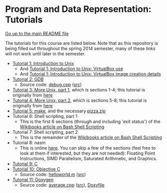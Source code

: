 Program and Data Representation: Tutorials
==========================================

[Go up to the main README file](../README.html)

The tutorials for this course are listed below. Note that as this repository is being filled out throughout the spring 2014 semester, many of these links will not work until later in the semester.

- [Tutorial 1: Introduction to Unix](01-intro-unix/index.html)
  - And [Tutorial 1: Introduction to Unix: VirtualBox use](01-intro-unix/virtual-box.html)
  - And [Tutorial 1: Introduction to Unix: VirtualBox image creation details](01-intro-unix/vb-image-details.html)
- [Tutorial 2: GDB](02-gdb/index.html)
  - Source code: [debug.cpp](02-gdb/debug.cpp.html) ([src](02-gdb/debug.cpp))
- [Tutorial 3: More Unix, part 1](03-04-more-unix/index.html), which is sections 1-4; this tutorial is originally from [here](http://www.ee.surrey.ac.uk/Teaching/Unix/)
- [Tutorial 4: More Unix, part 2](03-04-more-unix/index.html), which is sections 5-8; this tutorial is originally from [here](http://www.ee.surrey.ac.uk/Teaching/Unix/)
- [Tutorial 5: make](05-make/index.html), and the necessary [pizza.zip](05-make/pizza.zip)
- Tutorial 6: Shell scripting, part 1
  - This is the first 6 sections (through and including 'exit status') of the [Wikibooks article on Bash Shell Scripting](http://en.wikibooks.org/wiki/Bash_Shell_Scripting)
- Tutorial 7: Shell scripting, part 2
  - This is the remainder of the [Wikibooks article on Bash Shell Scripting](http://en.wikibooks.org/wiki/Bash_Shell_Scripting)
- Tutorial 8: nasm
  - This is online [here](http://cs.lmu.edu/~ray/notes/nasmexamples/).  You can skip a few of the sections (feel free to look at them if interested, but they are not needed): Floating Point Instructions, SIMD Parallelism, Saturated Arithmetic, and Graphics.
- [Tutorial 9: C](09-c/index.html)
- [Tutorial 10: Objective C](10-objc/index.html)
  - Source code: [helloworld.m](10-objc/helloworld.m.html) ([src](10-objc/helloworld.m))
- [Tutorial 11: Doxygen](11-doxygen/index.html)
  - Source code: [average.cpp](11-doxygen/average.cpp.html) ([src](11-doxygen/average.cpp)), [Doxyfile](11-doxygen/Doxyfile)
